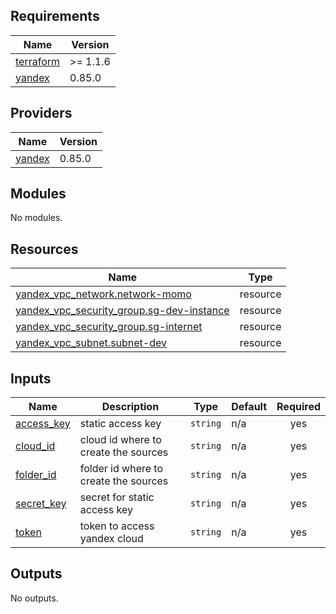 <!-- BEGIN_TF_DOCS -->
## Requirements

| Name | Version |
|------|---------|
| <a name="requirement_terraform"></a> [terraform](#requirement\_terraform) | >= 1.1.6 |
| <a name="requirement_yandex"></a> [yandex](#requirement\_yandex) | 0.85.0 |

## Providers

| Name | Version |
|------|---------|
| <a name="provider_yandex"></a> [yandex](#provider\_yandex) | 0.85.0 |

## Modules

No modules.

## Resources

| Name | Type |
|------|------|
| [yandex_vpc_network.network-momo](https://registry.terraform.io/providers/yandex-cloud/yandex/0.85.0/docs/resources/vpc_network) | resource |
| [yandex_vpc_security_group.sg-dev-instance](https://registry.terraform.io/providers/yandex-cloud/yandex/0.85.0/docs/resources/vpc_security_group) | resource |
| [yandex_vpc_security_group.sg-internet](https://registry.terraform.io/providers/yandex-cloud/yandex/0.85.0/docs/resources/vpc_security_group) | resource |
| [yandex_vpc_subnet.subnet-dev](https://registry.terraform.io/providers/yandex-cloud/yandex/0.85.0/docs/resources/vpc_subnet) | resource |

## Inputs

| Name | Description | Type | Default | Required |
|------|-------------|------|---------|:--------:|
| <a name="input_access_key"></a> [access\_key](#input\_access\_key) | static access key | `string` | n/a | yes |
| <a name="input_cloud_id"></a> [cloud\_id](#input\_cloud\_id) | cloud id where to create the sources | `string` | n/a | yes |
| <a name="input_folder_id"></a> [folder\_id](#input\_folder\_id) | folder id where to create the sources | `string` | n/a | yes |
| <a name="input_secret_key"></a> [secret\_key](#input\_secret\_key) | secret for static access key | `string` | n/a | yes |
| <a name="input_token"></a> [token](#input\_token) | token to access yandex cloud | `string` | n/a | yes |

## Outputs

No outputs.
<!-- END_TF_DOCS -->